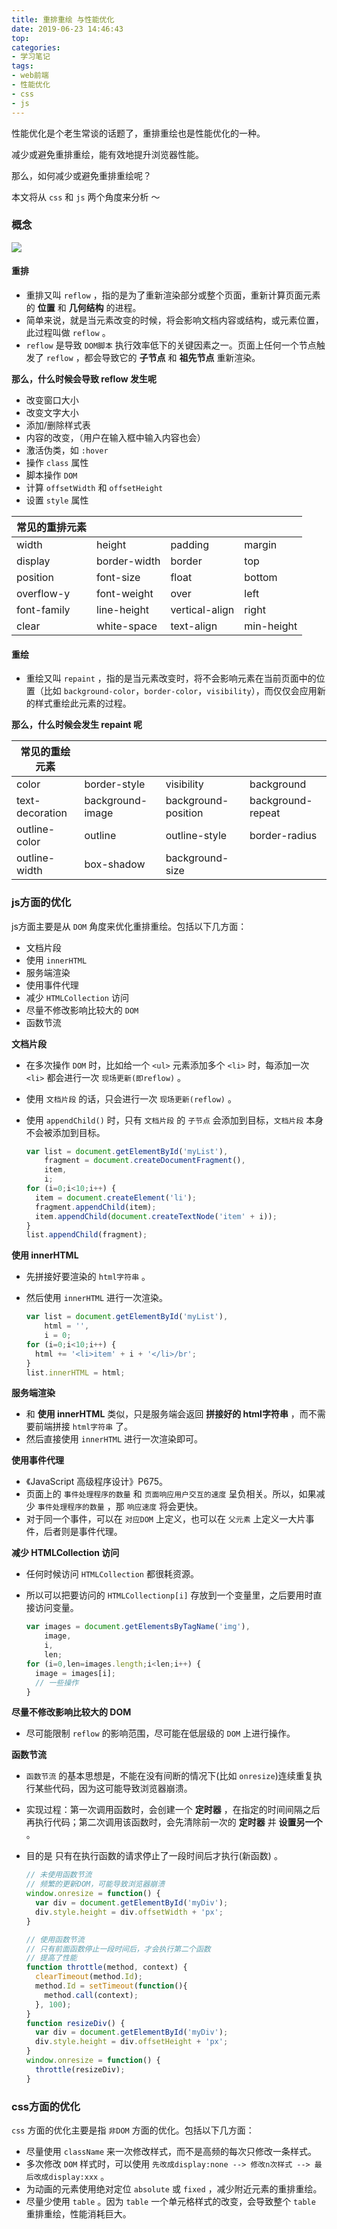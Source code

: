 ```yaml
---
title: 重排重绘 与性能优化
date: 2019-06-23 14:46:43
top:
categories:
- 学习笔记
tags:
- web前端
- 性能优化
- css
- js
---
```


性能优化是个老生常谈的话题了，重排重绘也是性能优化的一种。

减少或避免重排重绘，能有效地提升浏览器性能。

那么，如何减少或避免重排重绘呢？

本文将从 `css` 和 `js` 两个角度来分析 ～

<!--more-->

### 概念

![](/images/rr-1.jpg)

#### 重排

- 重排又叫 `reflow` ，指的是为了重新渲染部分或整个页面，重新计算页面元素的 **位置** 和 **几何结构** 的进程。
- 简单来说，就是当元素改变的时候，将会影响文档内容或结构，或元素位置，此过程叫做 `reflow` 。
- `reflow` 是导致 `DOM脚本` 执行效率低下的关键因素之一。页面上任何一个节点触发了 `reflow` ，都会导致它的 **子节点** 和 **祖先节点** 重新渲染。

**那么，什么时候会导致 reflow 发生呢**

- 改变窗口大小
- 改变文字大小
- 添加/删除样式表
- 内容的改变，（用户在输入框中输入内容也会）
- 激活伪类，如 `:hover` 
- 操作 `class` 属性
- 脚本操作 `DOM` 
- 计算 `offsetWidth` 和 `offsetHeight`
- 设置 `style` 属性

| 常见的重排元素 |              |                |            |
| -------------- | ------------ | -------------- | ---------- |
| width          | height       | padding        | margin     |
| display        | border-width | border         | top        |
| position       | font-size    | float          | bottom     |
| overflow-y     | font-weight  | over           | left       |
| font-family    | line-height  | vertical-align | right      |
| clear          | white-space  | text-align     | min-height |

#### 重绘

- 重绘又叫 `repaint` ，指的是当元素改变时，将不会影响元素在当前页面中的位置（比如 `background-color`，`border-color`，`visibility`），而仅仅会应用新的样式重绘此元素的过程。

**那么，什么时候会发生 repaint 呢**

| 常见的重绘元素  |                  |                     |                   |
| --------------- | ---------------- | ------------------- | ----------------- |
| color           | border-style     | visibility          | background        |
| text-decoration | background-image | background-position | background-repeat |
| outline-color   | outline          | outline-style       | border-radius     |
| outline-width   | box-shadow       | background-size     |                   |

### js方面的优化

js方面主要是从 `DOM` 角度来优化重排重绘。包括以下几方面：

- 文档片段
- 使用 `innerHTML`
- 服务端渲染
- 使用事件代理
- 减少 `HTMLCollection` 访问
- 尽量不修改影响比较大的 `DOM`
- 函数节流

**文档片段**

- 在多次操作 `DOM` 时，比如给一个 `<ul>` 元素添加多个 `<li>` 时，每添加一次 `<li>` 都会进行一次 `现场更新(即reflow)` 。

- 使用 `文档片段` 的话，只会进行一次 `现场更新(reflow)` 。

- 使用 `appendChild()` 时，只有 `文档片段` 的 `子节点` 会添加到目标，`文档片段` 本身不会被添加到目标。

  ```js
  var list = document.getElementById('myList'),
      fragment = document.createDocumentFragment(),
      item,
      i;
  for (i=0;i<10;i++) {
    item = document.createElement('li');
    fragment.appendChild(item);
    item.appendChild(document.createTextNode('item' + i));
  }
  list.appendChild(fragment);
  ```

**使用 innerHTML**

- 先拼接好要渲染的 `html字符串` 。

- 然后使用 `innerHTML` 进行一次渲染。

  ```js
  var list = document.getElementById('myList'),
      html = '',
      i = 0;
  for (i=0;i<10;i++) {
    html += '<li>item' + i + '</li>/br';
  }
  list.innerHTML = html;
  ```

**服务端渲染**

- 和 **使用 innerHTML** 类似，只是服务端会返回 **拼接好的 html字符串** ，而不需要前端拼接 `html字符串` 了。
- 然后直接使用 `innerHTML` 进行一次渲染即可。

**使用事件代理**

- 《JavaScript 高级程序设计》P675。
- 页面上的 `事件处理程序的数量` 和 `页面响应用户交互的速度` 呈负相关。所以，如果减少 `事件处理程序的数量` ，那 `响应速度` 将会更快。
- 对于同一个事件，可以在 `对应DOM` 上定义，也可以在 `父元素` 上定义一大片事件，后者则是事件代理。

**减少 HTMLCollection 访问**

- 任何时候访问 `HTMLCollection` 都很耗资源。

- 所以可以把要访问的 `HTMLCollectionp[i]` 存放到一个变量里，之后要用时直接访问变量。

  ```js
  var images = document.getElementsByTagName('img'),
      image,
      i,
      len;
  for (i=0,len=images.length;i<len;i++) {
    image = images[i];
    // 一些操作
  }
  ```

**尽量不修改影响比较大的 DOM**

- 尽可能限制 `reflow` 的影响范围，尽可能在低层级的 `DOM` 上进行操作。

**函数节流**

- `函数节流` 的基本思想是，不能在没有间断的情况下(比如 `onresize`)连续重复执行某些代码，因为这可能导致浏览器崩溃。

- 实现过程：第一次调用函数时，会创建一个 **定时器** ，在指定的时间间隔之后再执行代码；第二次调用该函数时，会先清除前一次的 **定时器** 并 **设置另一个** 。

- 目的是 只有在执行函数的请求停止了一段时间后才执行(新函数) 。

  ```js
  // 未使用函数节流
  // 频繁的更新DOM，可能导致浏览器崩溃
  window.onresize = function() {
    var div = document.getElementById('myDiv');
    div.style.height = div.offsetWidth + 'px';
  }
  ```

  ```js
  // 使用函数节流
  // 只有前面函数停止一段时间后，才会执行第二个函数
  // 提高了性能
  function throttle(method, context) {
    clearTimeout(method.Id);
    method.Id = setTimeout(function(){
      method.call(context);
    }, 100);
  }
  function resizeDiv() {
    var div = document.getElementById('myDiv');
    div.style.height = div.offsetHeight + 'px';
  }
  window.onresize = function() {
    throttle(resizeDiv);
  }
  ```

### css方面的优化

`css` 方面的优化主要是指 `非DOM` 方面的优化。包括以下几方面：

- 尽量使用 `className` 来一次修改样式，而不是高频的每次只修改一条样式。
- 多次修改 `DOM` 样式时，可以使用 `先改成display:none --> 修改n次样式 --> 最后改成display:xxx` 。
- 为动画的元素使用绝对定位 `absolute` 或 `fixed` ，减少附近元素的重排重绘。
- 尽量少使用 `table` 。因为 `table` 一个单元格样式的改变，会导致整个 `table` 重排重绘，性能消耗巨大。